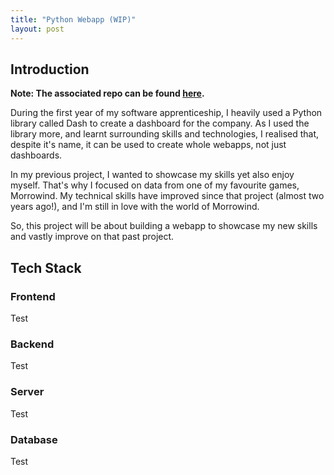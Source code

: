 ```yaml
---
title: "Python Webapp (WIP)"
layout: post
---
```


## Introduction

**Note: The associated repo can be found [here](https://github.com/Cameron-n/Morrowind-Alchemy).**

During the first year of my software apprenticeship, I heavily used a Python library called Dash to create a dashboard for the company. As I used the library more, and learnt surrounding skills and technologies, I realised that, despite it's name, it can be used to create whole webapps, not just dashboards.

In my previous project, I wanted to showcase my skills yet also enjoy myself. That's why I focused on data from one of my favourite games, Morrowind. My technical skills have improved since that project (almost two years ago!), and I'm still in love with the world of Morrowind.

So, this project will be about building a webapp to showcase my new skills and vastly improve on that past project.

## Tech Stack

### Frontend

Test

### Backend

Test

### Server

Test

### Database

Test
